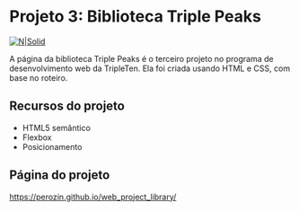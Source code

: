 # Projeto 3: Biblioteca Triple Peaks
[![N|Solid](https://cldup.com/dTxpPi9lDf.thumb.png)](https://nodesource.com/products/nsolid)

A página da biblioteca Triple Peaks é o terceiro projeto no programa de desenvolvimento web da TripleTen. Ela foi criada usando HTML e CSS, com base no roteiro.

## Recursos do projeto

- HTML5 semântico
- Flexbox
- Posicionamento

## Página do projeto

https://perozin.github.io/web_project_library/
